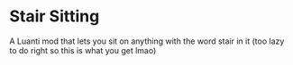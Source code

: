 # Stair Sitting
A Luanti mod that lets you sit on anything with the word stair in it (too lazy to do right so this is what you get lmao)